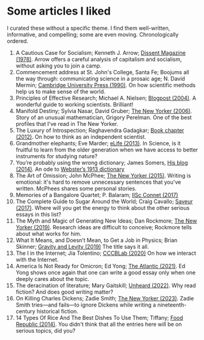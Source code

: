 # Some articles I liked

I curated these without a specific theme. I find them well-written, informative, and compelling; some are even moving. Chronologically ordered.

1. A Cautious Case for Socialism; Kenneth J. Arrow; [Dissent Magazine  (1978)](https://www.dissentmagazine.org/article/a-cautious-case-for-socialism/). Arrow offers a careful analysis of capitalism and socialism, without asking you to join a camp.
2. Commencement address at St. John's College, Santa Fe; Boojums all the way through: communicating science in a prosaic age; N. David Mermin; [Cambridge University Press (1990)](https://www.cambridge.org/us/universitypress/subjects/physics/history-philosophy-and-foundations-physics/boojums-all-way-through-communicating-science-prosaic-age?format=PB). On how scientific methods help us to make sense of the world.
3. Principles of Effective Research; Michael A. Nielsen; [Blogpost (2004)](https://michaelnielsen.org/blog/principles-of-effective-research/). A wonderful guide to working scientists. Brilliant!
4. Manifold Destiny; Sylvia Nasar, David Gruber; [The New Yorker (2006)](https://www.newyorker.com/magazine/2006/08/28/manifold-destiny). Story of an unusual mathematician, Grigory Perelman. One of the best profiles that I've read in The New Yorker.
5. The Luxury of Introspection; Raghavendra Gadagkar; [Book chapter (2012)](https://eprints.iisc.ac.in/68318/). On how to think as an independent scientist.
6. Grandmother elephants; Eve Marder; [eLife (2013)](https://doi.org/10.7554/eLife.01140). In Science, is it fruitful to learn from the older generation when we have access to better instruments for studying nature?
7. You’re probably using the wrong dictionary; James Somers, [His blog (2014)](https://jsomers.net/blog/dictionary). An ode to [Webster’s 1913 dictionary](https://www.websters1913.com/)
8. The Art of Omission; John McPhee; [The New Yorker (2015)](https://www.newyorker.com/magazine/2015/09/14/omission). Writing is emotional: it's hard to remove unnecessary sentences that you've written. McPhees shares some personal stories.
9. Memories of a Bangalore Quartet; P. Balaram; [IISc Connet (2017)](https://connect.iisc.ac.in/2017/06/memories-of-a-bangalore-quartet/)
10. The Complete Guide to Sugar Around the World; Craig Cavallo; [Saveur (2017)](https://www.saveur.com/global-sugar-guide). Where will you get the energy to think about the other serious essays in this list?
11. The Myth and Magic of Generating New Ideas; Dan Rockmore; [The New Yorker (2019)](https://www.newyorker.com/culture/annals-of-inquiry/the-myth-and-magic-of-generating-new-ideas). Research ideas are difficult to conceive; Rockmore tells about what works for him.
12. What It Means, and Doesn’t Mean, to Get a Job in Physics; Brian Skinner;  [Gravity and Levity (2019)](https://gravityandlevity.wordpress.com/2019/03/25/what-it-means-and-doesnt-mean-to-get-a-job-in-physics/) The title says it all.
13. The I in the Internet; Jia Tolentino; [CCCBLab (2020)](https://lab.cccb.org/en/the-i-in-the-internet/) On how we interact with the Internet.
14. America Is Not Ready for Omicron; Ed Yong; [The Atlantic (2021)](https://www.theatlantic.com/health/archive/2021/12/america-omicron-variant-surge-booster/621027/). Ed Yong shows once again that one can write a good essay only when one deeply cares about the topic.
15. The deracination of literature; Mary Gaitskill; [Unheard (2022)](https://unherd.com/2022/06/the-death-of-literature/). Why read fiction? And does good writing matter?
16. On Killing Charles Dickens; Zadie Smith; [The New Yorker (2023)](https://www.newyorker.com/magazine/2023/07/10/on-killing-charles-dickens). Zadie Smith tries—and fails—to ignore Dickens while writing a nineteenth-century historical fiction.
17. 14 Types Of Rice And The Best Dishes To Use Them; Tiffany; [Food Republic (2014)](https://www.foodrepublic.com/2017/03/15/all-types-of-rice/). You didn't think that all the entries here will be on serious topics, did you?
